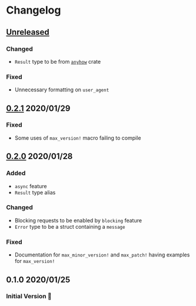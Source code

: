 # Changelog

## [Unreleased](https://github.com/spenserblack/check-latest-rs/compare/v0.2.1...master)
### Changed
- `Result` type to be from [`anyhow`](https://crates.io/crates/anyhow) crate

### Fixed
- Unnecessary formatting on `user_agent`

## [0.2.1] 2020/01/29
### Fixed
- Some uses of `max_version!` macro failing to compile

## [0.2.0] 2020/01/28
### Added
- `async` feature
- `Result` type alias

### Changed
- Blocking requests to be enabled by `blocking` feature
- `Error` type to be a struct containing a `message`

### Fixed
- Documentation for `max_minor_version!` and `max_patch!` having examples for `max_version!`

## 0.1.0 2020/01/25
### Initial Version :tada:

[0.2.1]: https://github.com/spenserblack/check-latest-rs/compare/v0.2.0...v0.2.1
[0.2.0]: https://github.com/spenserblack/check-latest-rs/compare/v0.1.0...v0.2.0
